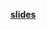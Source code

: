 __[slides](https://github.com/yandexdataschool/nlp_course/blob/master/resources/slides/nlp18_gan_8.pdf)__
